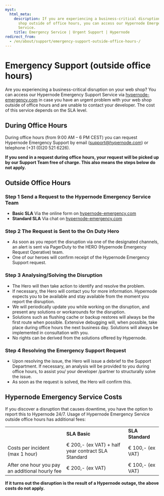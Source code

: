 ```yaml
---
myst:
  html_meta:
    description: If you are experiencing a business-critical disruption on your web
      shop outside of office hours, you can access our Hypernode Emergency Support
      Service.
    title: Emergency Service | Urgent Support | Hypernode
redirect_from:
  - /en/about/support/emergency-support-outside-office-hours-/
---
```


<!-- source: https://support.hypernode.com/en/about/support/emergency-support-outside-office-hours-/ -->

# Emergency Support (outside office hours)

Are you experiencing a business-critical disruption on your web shop? You can access our Hypernode Emergency Support Service via [hypernode-emergency.com](http://hypernode-emergency.com) in case you have an urgent problem with your web shop outside of office hours and are unable to contact your developer. The cost of this service depends on the SLA level.

## During Office Hours

During office hours (from 9:00 AM – 6 PM CEST) you can request Hypernode Emergency Support by email (support@hypernode.com) or telephone (+31 (0)20 521 6226).

**If you send in a request during office hours, your request will be picked up by our Support Team free of charge. This also means the steps below do not apply.**

## Outside Office Hours

### Step 1 Send a Request to the Hypernode Emergency Service Team

- **Basic SLA** Via the online form on [hypernode-emergency.com](http://hypernode-emergency.com)
- **Standard SLA** Via chat on [hypernode-emergency.com](http://hypernode-emergency.com)

### Step 2 The Request is Sent to the On Duty Hero

- As soon as you report the disruption via one of the designated channels, an alert is sent via PagerDuty to the HERO (Hypernode Emergency Request Operative) team.
- One of our heroes will confirm receipt of the Hypernode Emergency Support request.

### Step 3 Analysing/Solving the Disruption

- The Hero will then take action to identify and resolve the problem.
- If necessary, the Hero will contact you for more information. Hypernode expects you to be available and stay available from the moment you report the disruption.
- We will periodically update you while working on the disruption, and present any solutions or workarounds for the disruption.
- Solutions such as flushing cache or backup restores will always be the first route when possible. Extensive debugging will, when possible, take place during office hours the next business day. Solutions will always be implemented in consultation with you.
- No rights can be derived from the solutions offered by Hypernode.

### Step 4 Resolving the Emergency Support Request

- Upon resolving the issue, the Hero will issue a debrief to the Support Department. If necessary, an analysis will be provided to you during office hours, to assist you/ your developer /partner to structurally solve the issue.
- As soon as the request is solved, the Hero will confirm this.

## Hypernode Emergency Service Costs

If you discover a disruption that causes downtime, you have the option to report this to Hypernode 24/7. Usage of Hypernode Emergency Service outside office hours has additional fees:

|                                                 |                                                    |                  |
| ----------------------------------------------- | -------------------------------------------------- | ---------------- |
|                                                 | **SLA Basic**                                      | **SLA Standard** |
| Costs per incident (max 1 hour)                 | € 200,- (ex VAT) + half year contract SLA Standard | € 100,- (ex VAT) |
| After one hour you pay an additional hourly fee | € 200,- (ex VAT)                                   | € 100,- (ex VAT) |

**If it turns out the disruption is the result of a Hypernode outage, the above costs do not apply.**
